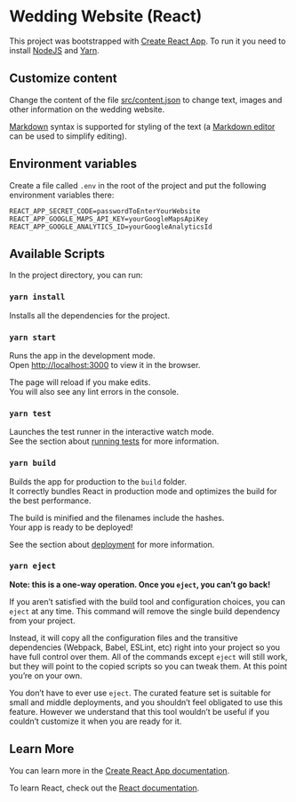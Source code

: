 # Wedding Website (React)

This project was bootstrapped with [Create React App](https://github.com/facebook/create-react-app). To run it you need to install [NodeJS](https://nodejs.org/en/download/) and [Yarn](https://yarnpkg.com/lang/en/docs/install).

## Customize content

Change the content of the file [src/content.json](src/content.json) to change text, images and other information on the wedding website.

[Markdown](https://guides.github.com/features/mastering-markdown/) syntax is supported for styling of the text (a [Markdown editor](https://codesandbox.io/embed/markdown-live-preview-reactmarkdown-9v5ek?fontsize=14&hidenavigation=1&theme=dark&view=preview) can be used to simplify editing).

## Environment variables

Create a file called `.env` in the root of the project and put the following environment variables there:

```
REACT_APP_SECRET_CODE=passwordToEnterYourWebsite
REACT_APP_GOOGLE_MAPS_API_KEY=yourGoogleMapsApiKey
REACT_APP_GOOGLE_ANALYTICS_ID=yourGoogleAnalyticsId
```

## Available Scripts

In the project directory, you can run:

### `yarn install`

Installs all the dependencies for the project.

### `yarn start`

Runs the app in the development mode.<br>
Open [http://localhost:3000](http://localhost:3000) to view it in the browser.

The page will reload if you make edits.<br>
You will also see any lint errors in the console.

### `yarn test`

Launches the test runner in the interactive watch mode.<br>
See the section about [running tests](https://facebook.github.io/create-react-app/docs/running-tests) for more information.

### `yarn build`

Builds the app for production to the `build` folder.<br>
It correctly bundles React in production mode and optimizes the build for the best performance.

The build is minified and the filenames include the hashes.<br>
Your app is ready to be deployed!

See the section about [deployment](https://facebook.github.io/create-react-app/docs/deployment) for more information.

### `yarn eject`

**Note: this is a one-way operation. Once you `eject`, you can’t go back!**

If you aren’t satisfied with the build tool and configuration choices, you can `eject` at any time. This command will remove the single build dependency from your project.

Instead, it will copy all the configuration files and the transitive dependencies (Webpack, Babel, ESLint, etc) right into your project so you have full control over them. All of the commands except `eject` will still work, but they will point to the copied scripts so you can tweak them. At this point you’re on your own.

You don’t have to ever use `eject`. The curated feature set is suitable for small and middle deployments, and you shouldn’t feel obligated to use this feature. However we understand that this tool wouldn’t be useful if you couldn’t customize it when you are ready for it.

## Learn More

You can learn more in the [Create React App documentation](https://facebook.github.io/create-react-app/docs/getting-started).

To learn React, check out the [React documentation](https://reactjs.org/).
